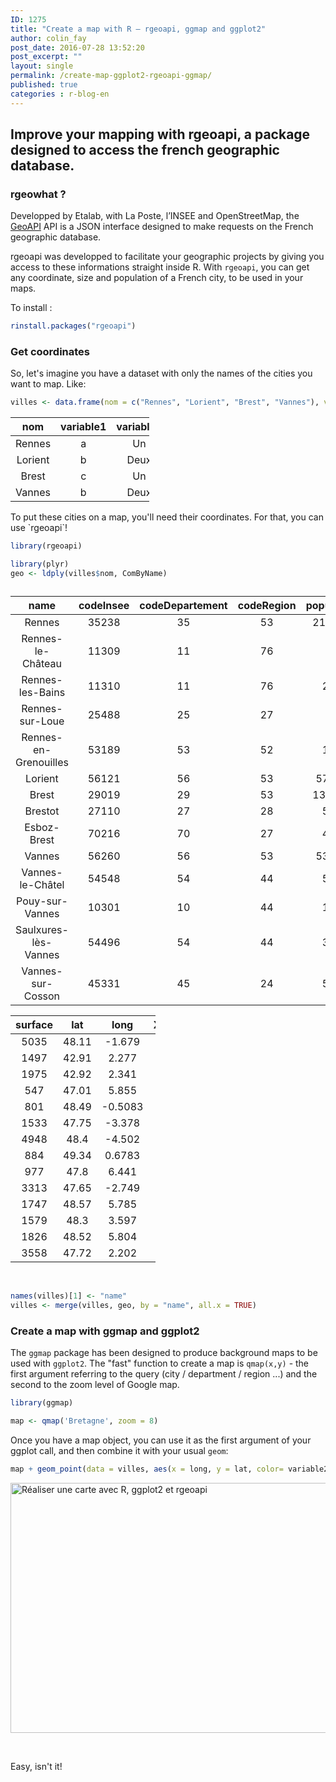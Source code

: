 ```yaml
---
ID: 1275
title: "Create a map with R — rgeoapi, ggmap and ggplot2"
author: colin_fay
post_date: 2016-07-28 13:52:20
post_excerpt: ""
layout: single
permalink: /create-map-ggplot2-rgeoapi-ggmap/
published: true
categories : r-blog-en
---
```

## Improve your mapping with rgeoapi, a package designed to access the french geographic database.
<!--more-->

### rgeowhat ?
Developped by Etalab, with La Poste, l’INSEE and OpenStreetMap, the <a href="https://api.gouv.fr/explorer/geoapi/">GeoAPI</a> API is a JSON interface designed to make requests on the French geographic database.

rgeoapi was developped to facilitate your geographic projects by giving you access to these informations straight inside R. With `rgeoapi`, you can get any coordinate, size and population of a French city, to be used in your maps.

To install :
```r
rinstall.packages("rgeoapi")
```

### Get coordinates
So, let's imagine you have a dataset with only the names of the cities you want to map. Like:
```r 
villes <- data.frame(nom = c("Rennes", "Lorient", "Brest", "Vannes"), variable1 = c("a", "b", "c", "b"), variable2 = c("Un", "Deux", "Un", "Deux"))

```
<table style="width: 44%;"><colgroup> <col width="11%" /> <col width="16%" /> <col width="16%" /> </colgroup>
<thead>
<tr class="header">
<th align="center">nom</th>
<th align="center">variable1</th>
<th align="center">variable2</th>
</tr>
</thead>
<tbody>
<tr class="odd">
<td align="center">Rennes</td>
<td align="center">a</td>
<td align="center">Un</td>
</tr>
<tr class="even">
<td align="center">Lorient</td>
<td align="center">b</td>
<td align="center">Deux</td>
</tr>
<tr class="odd">
<td align="center">Brest</td>
<td align="center">c</td>
<td align="center">Un</td>
</tr>
<tr class="even">
<td align="center">Vannes</td>
<td align="center">b</td>
<td align="center">Deux</td>
</tr>
</tbody>
</table>
To put these cities on a map, you'll need their coordinates. For that, you can use `rgeoapi`!

```r 
library(rgeoapi)
```
```r 
library(plyr)
geo <- ldply(villes$nom, ComByName)

```
<table><caption> </caption><colgroup> <col width="28%" /> <col width="15%" /> <col width="23%" /> <col width="16%" /> <col width="16%" /> </colgroup>
<thead>
<tr class="header">
<th align="center">name</th>
<th align="center">codeInsee</th>
<th align="center">codeDepartement</th>
<th align="center">codeRegion</th>
<th align="center">population</th>
</tr>
</thead>
<tbody>
<tr class="odd">
<td align="center">Rennes</td>
<td align="center">35238</td>
<td align="center">35</td>
<td align="center">53</td>
<td align="center">211373</td>
</tr>
<tr class="even">
<td align="center">Rennes-le-Château</td>
<td align="center">11309</td>
<td align="center">11</td>
<td align="center">76</td>
<td align="center">58</td>
</tr>
<tr class="odd">
<td align="center">Rennes-les-Bains</td>
<td align="center">11310</td>
<td align="center">11</td>
<td align="center">76</td>
<td align="center">258</td>
</tr>
<tr class="even">
<td align="center">Rennes-sur-Loue</td>
<td align="center">25488</td>
<td align="center">25</td>
<td align="center">27</td>
<td align="center">88</td>
</tr>
<tr class="odd">
<td align="center">Rennes-en-Grenouilles</td>
<td align="center">53189</td>
<td align="center">53</td>
<td align="center">52</td>
<td align="center">117</td>
</tr>
<tr class="even">
<td align="center">Lorient</td>
<td align="center">56121</td>
<td align="center">56</td>
<td align="center">53</td>
<td align="center">57961</td>
</tr>
<tr class="odd">
<td align="center">Brest</td>
<td align="center">29019</td>
<td align="center">29</td>
<td align="center">53</td>
<td align="center">139386</td>
</tr>
<tr class="even">
<td align="center">Brestot</td>
<td align="center">27110</td>
<td align="center">27</td>
<td align="center">28</td>
<td align="center">518</td>
</tr>
<tr class="odd">
<td align="center">Esboz-Brest</td>
<td align="center">70216</td>
<td align="center">70</td>
<td align="center">27</td>
<td align="center">485</td>
</tr>
<tr class="even">
<td align="center">Vannes</td>
<td align="center">56260</td>
<td align="center">56</td>
<td align="center">53</td>
<td align="center">53032</td>
</tr>
<tr class="odd">
<td align="center">Vannes-le-Châtel</td>
<td align="center">54548</td>
<td align="center">54</td>
<td align="center">44</td>
<td align="center">579</td>
</tr>
<tr class="even">
<td align="center">Pouy-sur-Vannes</td>
<td align="center">10301</td>
<td align="center">10</td>
<td align="center">44</td>
<td align="center">145</td>
</tr>
<tr class="odd">
<td align="center">Saulxures-lès-Vannes</td>
<td align="center">54496</td>
<td align="center">54</td>
<td align="center">44</td>
<td align="center">363</td>
</tr>
<tr class="even">
<td align="center">Vannes-sur-Cosson</td>
<td align="center">45331</td>
<td align="center">45</td>
<td align="center">24</td>
<td align="center">589</td>
</tr>
</tbody>
</table>
<table style="width: 46%;"><colgroup> <col width="13%" /> <col width="8%" /> <col width="11%" /> <col width="12%" /> </colgroup>
<thead>
<tr class="header">
<th align="center">surface</th>
<th align="center">lat</th>
<th align="center">long</th>
<th align="center">X_score</th>
</tr>
</thead>
<tbody>
<tr class="odd">
<td align="center">5035</td>
<td align="center">48.11</td>
<td align="center">-1.679</td>
<td align="center">1</td>
</tr>
<tr class="even">
<td align="center">1497</td>
<td align="center">42.91</td>
<td align="center">2.277</td>
<td align="center">0.7636</td>
</tr>
<tr class="odd">
<td align="center">1975</td>
<td align="center">42.92</td>
<td align="center">2.341</td>
<td align="center">0.7533</td>
</tr>
<tr class="even">
<td align="center">547</td>
<td align="center">47.01</td>
<td align="center">5.855</td>
<td align="center">0.6743</td>
</tr>
<tr class="odd">
<td align="center">801</td>
<td align="center">48.49</td>
<td align="center">-0.5083</td>
<td align="center">0.6239</td>
</tr>
<tr class="even">
<td align="center">1533</td>
<td align="center">47.75</td>
<td align="center">-3.378</td>
<td align="center">1</td>
</tr>
<tr class="odd">
<td align="center">4948</td>
<td align="center">48.4</td>
<td align="center">-4.502</td>
<td align="center">0.7183</td>
</tr>
<tr class="even">
<td align="center">884</td>
<td align="center">49.34</td>
<td align="center">0.6783</td>
<td align="center">0.6958</td>
</tr>
<tr class="odd">
<td align="center">977</td>
<td align="center">47.8</td>
<td align="center">6.441</td>
<td align="center">0.4919</td>
</tr>
<tr class="even">
<td align="center">3313</td>
<td align="center">47.65</td>
<td align="center">-2.749</td>
<td align="center">1</td>
</tr>
<tr class="odd">
<td align="center">1747</td>
<td align="center">48.57</td>
<td align="center">5.785</td>
<td align="center">0.7384</td>
</tr>
<tr class="even">
<td align="center">1579</td>
<td align="center">48.3</td>
<td align="center">3.597</td>
<td align="center">0.6873</td>
</tr>
<tr class="odd">
<td align="center">1826</td>
<td align="center">48.52</td>
<td align="center">5.804</td>
<td align="center">0.678</td>
</tr>
<tr class="even">
<td align="center">3558</td>
<td align="center">47.72</td>
<td align="center">2.202</td>
<td align="center">0.6653</td>
</tr>
</tbody>
</table>
&nbsp;

```r 
names(villes)[1] <- "name"
villes <- merge(villes, geo, by = "name", all.x = TRUE)
```
### Create a map with ggmap and ggplot2
The `ggmap` package has been designed to produce background maps to be used with `ggplot2`. The "fast" function to create a map is `qmap(x,y)` - the first argument referring to the query (city / department / region ...) and the second to the zoom level of Google map.

```r 
library(ggmap)
```
```r 
map <- qmap('Bretagne', zoom = 8)
```
Once you have a map object, you can use it as the first argument of your ggplot call, and then combine it with your usual `geom`:

```r 
map + geom_point(data = villes, aes(x = long, y = lat, color= variable2, size = surface))
```
<a href="https://colinfay.github.io/wp-content/uploads/2016/07/carte-avec-rgeoapi.jpeg"><img class="aligncenter size-full wp-image-1017" src="https://colinfay.github.io/wp-content/uploads/2016/07/carte-avec-rgeoapi.jpeg" alt="Réaliser une carte avec R, ggplot2 et rgeoapi" width="600" height="400" /></a>

&nbsp;

Easy, isn't it!
